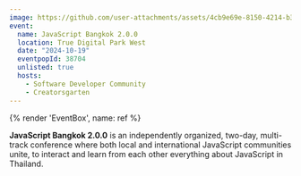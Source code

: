 ```yaml
---
image: https://github.com/user-attachments/assets/4cb9e69e-8150-4214-b3c3-019c89d7d903
event:
  name: JavaScript Bangkok 2.0.0
  location: True Digital Park West
  date: "2024-10-19"
  eventpopId: 38704
  unlisted: true
  hosts:
    - Software Developer Community
    - Creatorsgarten
---
```


{% render 'EventBox', name: ref %}

**JavaScript Bangkok 2.0.0** is an independently organized, two-day, multi-track conference where both local and international JavaScript communities unite, to interact and learn from each other everything about JavaScript in Thailand.
